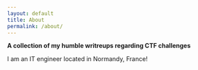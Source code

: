 ```yaml
---
layout: default
title: About
permalink: /about/
---
```


**A collection of my humble writreups regarding CTF challenges**

I am an IT engineer located in Normandy, France!

